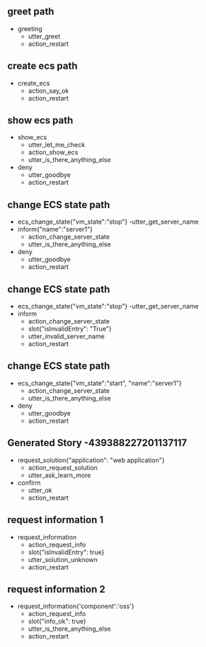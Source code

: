 ## greet path
* greeting
    - utter_greet
    - action_restart

## create ecs path 
* create_ecs
    - action_say_ok
    - action_restart

## show ecs path
* show_ecs
    - utter_let_me_check
    - action_show_ecs
    - utter_is_there_anything_else
* deny
    - utter_goodbye
    - action_restart

## change ECS state path
* ecs_change_state{"vm_state":"stop"}
    -utter_get_server_name
* inform{"name":"server1"}
    - action_change_server_state
    - utter_is_there_anything_else
* deny
    - utter_goodbye
    - action_restart

## change ECS state path
* ecs_change_state{"vm_state":"stop"}
    -utter_get_server_name
* inform
    - action_change_server_state
    - slot{"isInvalidEntry": "True"}
    - utter_invalid_server_name
    - action_restart

## change ECS state path
* ecs_change_state{"vm_state":"start", "name":"server1"}
    - action_change_server_state
    - utter_is_there_anything_else
* deny
    - utter_goodbye
    - action_restart
 
 ## Generated Story -439388227201137117
* request_solution{"application": "web application"}
    - action_request_solution
    - utter_ask_learn_more
* confirm
    - utter_ok
    - action_restart

## request information 1
* request_information
    - action_request_info
    - slot{"isInvalidEntry": true}
    - utter_solution_unknown
    - action_restart

## request information 2
* request_information{'component':'oss'}
    - action_request_info
    - slot{"info_ok": true}
    - utter_is_there_anything_else
    - action_restart         
    
